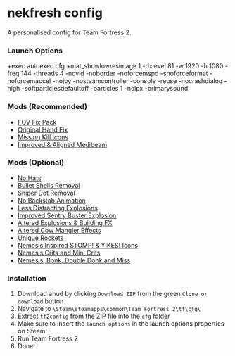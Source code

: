 # nekfresh config

A personalised config for Team Fortress 2.

### Launch Options
+exec autoexec.cfg +mat_showlowresimage 1 -dxlevel 81 -w 1920 -h 1080 -freq 144 -threads 4 -novid -noborder -noforcemspd -snoforceformat -noforcemaccel -nojoy -nosteamcontroller -console -reuse -nocrashdialog -high -softparticlesdefaultoff -particles 1 -noipx -primarysound

### Mods (Recommended)
* [FOV Fix Pack](https://gamebanana.com/mods/198862)
* [Original Hand Fix](https://gamebanana.com/mods/206388)
* [Missing Kill Icons](https://steamcommunity.com/sharedfiles/filedetails/?id=2156604959)
* [Improved & Aligned Medibeam](https://gamebanana.com/mods/12020)

### Mods (Optional)
* [No Hats](https://gamebanana.com/mods/205768)
* [Bullet Shells Removal](https://gamebanana.com/mods/200467)
* [Sniper Dot Removal](https://gamebanana.com/mods/12320)
* [No Backstab Animation](https://gamebanana.com/mods/206417)
* [Less Distracting Explosions](https://gamebanana.com/mods/12444)
* [Improved Sentry Buster Explosion](https://gamebanana.com/mods/12430)
* [Altered Explosions & Building FX](https://gamebanana.com/mods/12457)
* [Altered Cow Mangler Effects](https://gamebanana.com/mods/12396)
* [Unique Rockets](https://gamebanana.com/mods/11856)
* [Nemesis Inspired STOMP! & YIKES! Icons](https://gamebanana.com/mods/11892)
* [Nemesis Crits and Mini Crits](https://gamebanana.com/mods/12211)
* [Nemesis, Bonk, Double Donk and Miss](https://gamebanana.com/mods/11856)

### Installation
1. Download ahud by clicking `Download ZIP` from the green `Clone or download` button
2. Navigate to `\Steam\steamapps\common\Team Fortress 2\tf\cfg\`
3. Extract `tf2config` from the ZIP file into the `cfg` folder
4. Make sure to insert the `launch options` in the launch options properties on Steam!
5. Run Team Fortress 2
6. Done!
